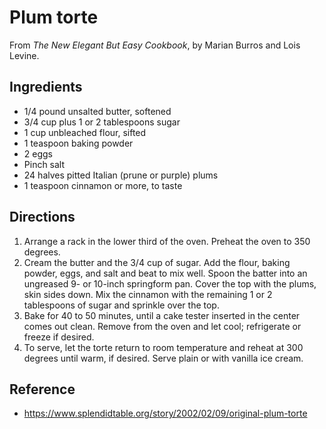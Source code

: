 # Plum torte

From _The New Elegant But Easy Cookbook_, by Marian Burros and Lois Levine.

## Ingredients

* 1/4 pound unsalted butter, softened
* 3/4 cup plus 1 or 2 tablespoons sugar
* 1 cup unbleached flour, sifted
* 1 teaspoon baking powder
* 2 eggs
* Pinch salt
* 24 halves pitted Italian (prune or purple) plums
* 1 teaspoon cinnamon or more, to taste

## Directions

1. Arrange a rack in the lower third of the oven. Preheat the oven to 350
   degrees.
2. Cream the butter and the 3/4 cup of sugar. Add the flour, baking powder,
   eggs, and salt and beat to mix well. Spoon the batter into an ungreased 9- or
   10-inch springform pan. Cover the top with the plums, skin sides down. Mix
   the cinnamon with the remaining 1 or 2 tablespoons of sugar and sprinkle over
   the top.
3. Bake for 40 to 50 minutes, until a cake tester inserted in the center comes
   out clean. Remove from the oven and let cool; refrigerate or freeze if
   desired.
4. To serve, let the torte return to room temperature and reheat at 300 degrees
   until warm, if desired. Serve plain or with vanilla ice cream.

## Reference

* <https://www.splendidtable.org/story/2002/02/09/original-plum-torte>
